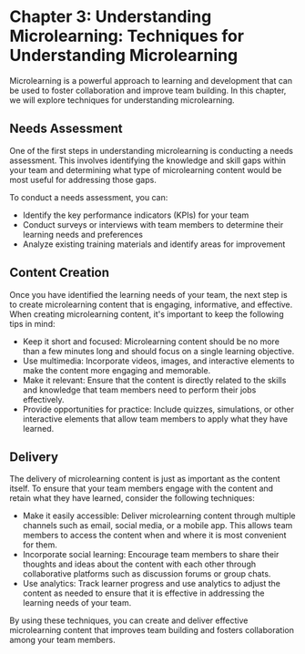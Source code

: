 Chapter 3: Understanding Microlearning: Techniques for Understanding Microlearning
==================================================================================

Microlearning is a powerful approach to learning and development that can be used to foster collaboration and improve team building. In this chapter, we will explore techniques for understanding microlearning.

Needs Assessment
----------------

One of the first steps in understanding microlearning is conducting a needs assessment. This involves identifying the knowledge and skill gaps within your team and determining what type of microlearning content would be most useful for addressing those gaps.

To conduct a needs assessment, you can:

* Identify the key performance indicators (KPIs) for your team
* Conduct surveys or interviews with team members to determine their learning needs and preferences
* Analyze existing training materials and identify areas for improvement

Content Creation
----------------

Once you have identified the learning needs of your team, the next step is to create microlearning content that is engaging, informative, and effective. When creating microlearning content, it's important to keep the following tips in mind:

* Keep it short and focused: Microlearning content should be no more than a few minutes long and should focus on a single learning objective.
* Use multimedia: Incorporate videos, images, and interactive elements to make the content more engaging and memorable.
* Make it relevant: Ensure that the content is directly related to the skills and knowledge that team members need to perform their jobs effectively.
* Provide opportunities for practice: Include quizzes, simulations, or other interactive elements that allow team members to apply what they have learned.

Delivery
--------

The delivery of microlearning content is just as important as the content itself. To ensure that your team members engage with the content and retain what they have learned, consider the following techniques:

* Make it easily accessible: Deliver microlearning content through multiple channels such as email, social media, or a mobile app. This allows team members to access the content when and where it is most convenient for them.
* Incorporate social learning: Encourage team members to share their thoughts and ideas about the content with each other through collaborative platforms such as discussion forums or group chats.
* Use analytics: Track learner progress and use analytics to adjust the content as needed to ensure that it is effective in addressing the learning needs of your team.

By using these techniques, you can create and deliver effective microlearning content that improves team building and fosters collaboration among your team members.



